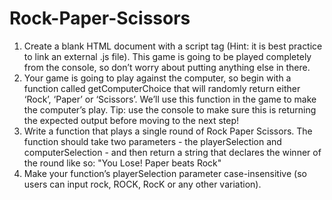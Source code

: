 # Rock-Paper-Scissors

1. Create a blank HTML document with a script tag (Hint: it is best practice to link an external .js file). This game is going to be played completely from the console, so don’t worry about putting anything else in there.
2. Your game is going to play against the computer, so begin with a function called getComputerChoice that will randomly return either ‘Rock’, ‘Paper’ or ‘Scissors’. We’ll use this function in the game to make the computer’s play. Tip: use the console to make sure this is returning the expected output before moving to the next step!
3. Write a function that plays a single round of Rock Paper Scissors. The function should take two parameters - the playerSelection and computerSelection - and then return a string that declares the winner of the round like so: "You Lose! Paper beats Rock"
1. 
    Make your function’s playerSelection parameter case-insensitive (so users can input rock, ROCK, RocK or any other variation).
